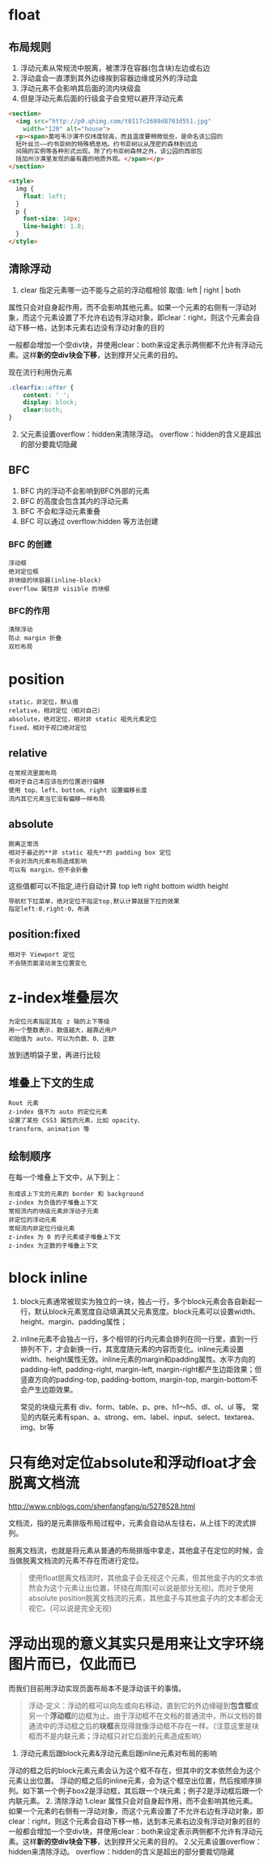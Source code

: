# float
## 布局规则
1. 浮动元素从常规流中脱离，被漂浮在容器(包含块)左边或右边
2. 浮动盒会一直漂到其外边缘挨到容器边缘或另外的浮动盒
3. 浮动元素不会影响其后面的流内块级盒
4. 但是浮动元素后面的行级盒子会变短以避开浮动元素
```html
<section>
  <img src="http://p0.qhimg.com/t0117c2689d8703d551.jpg"
    width="120" alt="house">
  <p><span>莫哈韦沙漠不仅纬度较高，而且温度要稍微低些，是命名该公园的
  短叶丝兰——约书亚树的特殊栖息地。约书亚树以从茂密的森林到远远
  间隔的实例等各种形式出现。除了约书亚树森林之外，该公园的西部包
  括加州沙漠里发现的最有趣的地质外观。</span></p>
</section>

<style>
  img {
    float: left;
  }
  p {
    font-size: 14px;
    line-height: 1.8;
  }
</style>
```
## 清除浮动
1. clear
指定元素哪一边不能与之前的浮动框相邻
取值: left | right | both

属性只会对自身起作用，而不会影响其他元素。如果一个元素的右侧有一浮动对象，而这个元素设置了不允许右边有浮动对象，即clear：right，则这个元素会自动下移一格，达到本元素右边没有浮动对象的目的

一般都会增加一个空div块，并使用clear：both来设定表示两侧都不允许有浮动元素。这样**新的空div块会下移**，达到撑开父元素的目的。

现在流行利用伪元素
```css
.clearfix::after {
    content: ' ';
    display: block;
    clear:both;
}
```

2. 父元素设置overflow：hidden来清除浮动。
overflow：hidden的含义是超出的部分要裁切隐藏

## BFC
1. BFC 内的浮动不会影响到BFC外部的元素
2. BFC 的高度会包含其内的浮动元素
3. BFC 不会和浮动元素重叠
4. BFC 可以通过 overflow:hidden 等方法创建

### BFC 的创建

    浮动框
    绝对定位框
    非块级的块容器(inline-block)
    overflow 属性非 visible 的块框

### BFC的作用

    清除浮动
    防止 margin 折叠
    双栏布局


# position

    static，非定位，默认值
    relative，相对定位（相对自己）
    absolute，绝对定位，相对非 static 祖先元素定位
    fixed，相对于视口绝对定位

## relative
    在常规流里面布局
    相对于自己本应该在的位置进行偏移
    使用 top、left、bottom、right 设置偏移长度
    流内其它元素当它没有偏移一样布局

## absolute
    脱离正常流
    相对于最近的**非 static 祖先**的 padding box 定位
    不会对流内元素布局造成影响
    可以有 margin，但不会折叠

这些值都可以不指定,进行自动计算
    top
    left
    right
    bottom
    width
    height
```css
导航栏下拉菜单，绝对定位不指定top,默认计算就是下拉的效果
指定left:0,right:0，布满
```

## position:fixed
    相对于 Viewport 定位
    不会随页面滚动发生位置变化

# z-index堆叠层次
    为定位元素指定其在 z 轴的上下等级
    用一个整数表示，数值越大，越靠近用户
    初始值为 auto，可以为负数、0、正数
放到透明袋子里，再进行比较
## 堆叠上下文的生成
    Root 元素
    z-index 值不为 auto 的定位元素
    设置了某些 CSS3 属性的元素，比如 opacity、
    transform、animation 等

## 绘制顺序
在每一个堆叠上下文中，从下到上：

    形成该上下文的元素的 border 和 background
    z-index 为负值的子堆叠上下文
    常规流内的块级元素非浮动子元素
    非定位的浮动元素
    常规流内非定位行级元素
    z-index 为 0 的子元素或子堆叠上下文
    z-index 为正数的子堆叠上下文




# block inline
1. block元素通常被现实为独立的一块，独占一行，多个block元素会各自新起一行，默认block元素宽度自动填满其父元素宽度。block元素可以设置width、height、margin、padding属性；

2. inline元素不会独占一行，多个相邻的行内元素会排列在同一行里，直到一行排列不下，才会新换一行，其宽度随元素的内容而变化。inline元素设置width、height属性无效。inline元素的margin和padding属性。水平方向的padding-left, padding-right, margin-left, margin-right都产生边距效果；但竖直方向的padding-top, padding-bottom, margin-top, margin-bottom不会产生边距效果。

    常见的块级元素有 div、form、table、p、pre、h1～h5、dl、ol、ul 等。
    常见的内联元素有span、a、strong、em、label、input、select、textarea、img、br等
# 只有绝对定位absolute和浮动float才会脱离文档流
http://www.cnblogs.com/shenfangfang/p/5278528.html

文档流，指的是元素排版布局过程中，元素会自动从左往右，从上往下的流式排列。

脱离文档流，也就是将元素从普通的布局排版中拿走，其他盒子在定位的时候，会当做脱离文档流的元素不存在而进行定位。

>使用float脱离文档流时，其他盒子会无视这个元素，但其他盒子内的文本依然会为这个元素让出位置，环绕在周围(可以说是部分无视)。而对于使用absolute position脱离文档流的元素，其他盒子与其他盒子内的文本都会无视它。(可以说是完全无视)

# 浮动出现的意义其实只是用来让文字环绕图片而已，仅此而已
而我们目前用浮动实现页面布局本不是浮动该干的事情。

>浮动-定义：浮动的框可以向左或向右移动，直到它的外边缘碰到**包含框**或另一个**浮动框**的边框为止。由于浮动框不在文档的普通流中，所以文档的普通流中的浮动框之后的**块框**表现得就像浮动框不存在一样。（注意这里是块框而不是内联元素；浮动框只对它后面的元素造成影响）
1. 浮动元素后跟block元素&浮动元素后跟inline元素对布局的影响

浮动的框之后的block元素元素会认为这个框不存在，但其中的文本依然会为这个元素让出位置。 
浮动的框之后的inline元素，会为这个框空出位置，然后按顺序排列。如下第一个例子box2是浮动框，其后跟一个块元素；例子2是浮动框后跟一个内联元素。
2. 清除浮动
1.clear
属性只会对自身起作用，而不会影响其他元素。如果一个元素的右侧有一浮动对象，而这个元素设置了不允许右边有浮动对象，即clear：right，则这个元素会自动下移一格，达到本元素右边没有浮动对象的目的
一般都会增加一个空div块，并使用clear：both来设定表示两侧都不允许有浮动元素。这样**新的空div块会下移**，达到撑开父元素的目的。
2.父元素设置overflow：hidden来清除浮动。
overflow：hidden的含义是超出的部分要裁切隐藏
